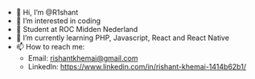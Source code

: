- 👋 Hi, I’m @R1shant
- 👀 I’m interested in coding
- 🏫 Student at ROC Midden Nederland
- 🌱 I’m currently learning PHP, Javascript, React and React Native
- 📫 How to reach me:
  - Email: rishantkhemai@gmail.com
  - LinkedIn: https://www.linkedin.com/in/rishant-khemai-1414b62b1/

<!---
R1shant/R1shant is a ✨ special ✨ repository because its `README.md` (this file) appears on your GitHub profile.
You can click the Preview link to take a look at your changes.
--->
